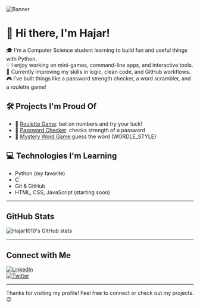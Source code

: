 
![Banner]((https://imgur.com/SSVG2QK)) 
# 👋 Hi there, I'm Hajar!

🎓 I'm a Computer Science student learning to build fun and useful things with Python.    
💡 I enjoy working on mini-games, command-line apps, and interactive tools.  
🌱 Currently improving my skills in logic, clean code, and GitHub workflows.  
🎮 I’ve built things like a password strength checker, a word scrambler, and a roulette game!

## 🛠️ Projects I'm Proud Of

- 🎲 [Roulette Game](https://github.com/Hajar1010/roulette-game): bet on numbers and try your luck!
- 🔐 [Password Checker](https://github.com/Hajar1010/password-checker): checks strength of a password
- 🧠 [Mystery Word Game](https://github.com/Hajar1010/guess-the-word):guess the word (WORDLE_STYLE)

## 💻 Technologies I'm Learning

- Python (my favorite)
- C
- Git & GitHub
- HTML, CSS, JavaScript (starting soon)
---

## GitHub Stats

![Hajar1010's GitHub stats](https://github-readme-stats.vercel.app/api?username=Hajar1010&show_icons=true&theme=radical)

---

## Connect with Me

[![LinkedIn](https://img.shields.io/badge/LinkedIn-blue?logo=linkedin&style=flat-square)](https://www.linkedin.com/in/hajaressalihi/)  
[![Twitter](https://img.shields.io/badge/Twitter-1DA1F2?logo=twitter&style=flat-square)](https://twitter.com/hajar1010)  

---

Thanks for visiting my profile! Feel free to connect or check out my projects. 😊

